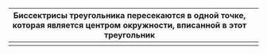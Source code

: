 

| Биссектрисы треугольника пересекаются в одной точке, которая является центром окружности, вписанной в этот треугольник | |
| --- | --- |
|  |  |